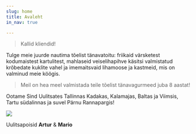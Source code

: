 ```yaml
---
slug: home
title: Avaleht
in_nav: true

---
```

> Kallid kliendid!

Tulge meie juurde nautima tõelist tänavatoitu: friikaid värsketest kodumaistest kartulitest, mahlaseid veiselihapihve käsitsi valmistatud krõbedate kuklite vahel ja imemaitsvaid lihamoose ja kastmeid, mis on valminud meie köögis.

> Meil on hea meel valmistada teile tõelist tänavagurmeed juba 8 aastat!

Ootame Sind Uulitsates Tallinnas Kadakas, Kalamajas, Baltas ja Viimsis, Tartu südalinnas ja suvel Pärnu Rannapargis!

![](uploads/uulitsapoisid.png)

Uulitsapoisid **Artur** & **Mario**